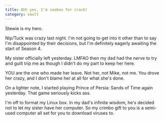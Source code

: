 ```yaml
---
title: Ahh yes, I'm cookoo for crack!
category: vault
---
```


Stewie is my hero.

Nip/Tuck was crazy last night. I'm not going to get into it other than to say
I'm disappointed by their decisions, but I'm definitely eagerly awaiting the
start of Season 4.

My sister officially left yesterday. LMFAO then my dad had the nerve to try
and guilt trip me as though I didn't do my part to keep her here.

YOU are the one who made her leave. Not her, not Mike, not me. You drove her
crazy, and I don't blame her at all for what she's done.

On a lighter note, I started playing Prince of Persia: Sands of Time again
yesterday. That game seriously kicks ass.

I'm off to format my Linux box. In my dad's infinite wisdom, he's decided not
to let my sister have her computer. So my crimbo gift to you is a semi-used
computer all set for you to download viruses to.
